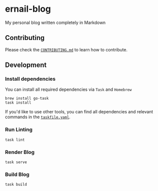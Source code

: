 # ernail-blog

My personal blog written completely in Markdown

## Contributing

Please check the [`CONTRIBUTING.md`](./CONTRIBUTING.md) to learn how to contribute.

## Development

### Install dependencies

You can install all required dependencies via `Task` and `Homebrew`

```shell
brew install go-task
task install
```

If you'd like to use other tools,
you can find all dependencies and relevant commands in the [`taskfile.yaml`](./taskfile.yaml).

### Run Linting

```shell
task lint
```

### Render Blog

```shell
task serve
```

### Build Blog

```shell
task build
```
